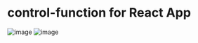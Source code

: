 # control-function for React App

![image](https://github.com/user-attachments/assets/495136ab-cfc7-4019-aee5-5a6e85193268)
![image](https://github.com/user-attachments/assets/5829c07c-850c-402b-8afc-d90870b98017)
